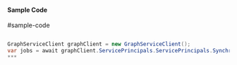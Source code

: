 #### Sample Code
#sample-code 

```C#

GraphServiceClient graphClient = new GraphServiceClient();
var jobs = await graphClient.ServicePrincipals.ServicePrincipals.Synchronization.Jobs.Jobs.Request().GetAsync();
*** 

```